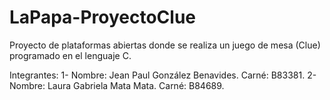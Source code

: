 # LaPapa-ProyectoClue
Proyecto de plataformas abiertas donde se realiza un juego de mesa (Clue) programado en el lenguaje C.

Integrantes:
    1- Nombre: Jean Paul González Benavides. Carné: B83381.
    2- Nombre: Laura Gabriela Mata Mata. Carné: B84689.
